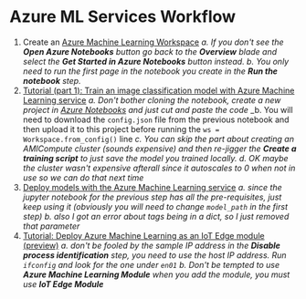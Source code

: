 # Azure ML Services Workflow

1. Create an [Azure Machine Learning Workspace](https://docs.microsoft.com/en-us/azure/machine-learning/service/quickstart-get-started)
  _a. If you don't see the **Open Azure Notebooks** button go back to the **Overview** blade and select the **Get Started in Azure Notebooks** button instead._
  _b. You only need to run the first page in the notebook you create in the **Run the notebook** step._
2. [Tutorial (part 1): Train an image classification model with Azure Machine Learning service](https://docs.microsoft.com/en-us/azure/machine-learning/service/tutorial-train-models-with-aml)
  _a. Don't bother cloning the notebook, create a new project in [Azure Notebooks](https://notebooks.azure.com) and just cut and paste the code_
  _b. You will need to download the ```config.json``` file from the previous notebook and then upload it to this project before running the ```ws = Workspace.from_config()``` line
  _c. You can skip the part about creating an AMICompute cluster (sounds expensive) and then re-jigger the **Create a training script** to just save the model you trained locally._
  _d. OK maybe the cluster wasn't expensive afterall since it autoscales to 0 when not in use so we can do that next time_
3. [Deploy models with the Azure Machine Learning service](https://docs.microsoft.com/en-us/azure/machine-learning/service/how-to-deploy-and-where)
  _a. since the jupyter notebook for the previous step has all the pre-requisites, just keep using it (obviously you will need to change ```model_path``` in the first step)_
  _b. also I got an error about tags being in a dict, so I just removed that parameter_
4. [Tutorial: Deploy Azure Machine Learning as an IoT Edge module (preview)](https://docs.microsoft.com/en-us/azure/iot-edge/tutorial-deploy-machine-learning)
  _a. don't be fooled by the sample IP address in the **Disable process identification** step, you need to use the host IP address. Run ```ifconfig``` and look for the one under ```en01```_
  _b. Don't be tempted to use **Azure Machine Learning Module** when you add the module, you must use **IoT Edge Module**_

